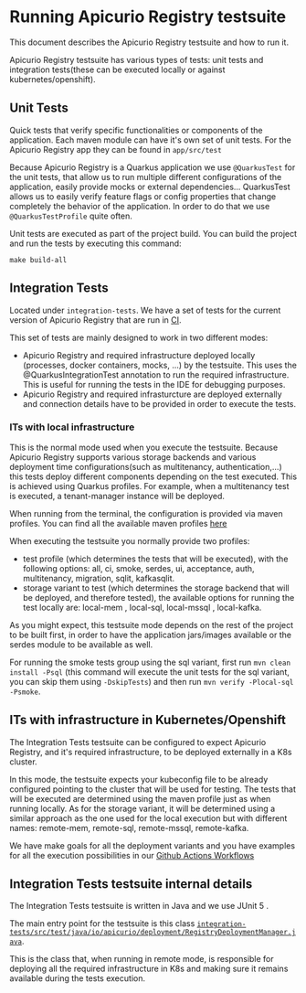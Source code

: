 # Running Apicurio Registry testsuite

This document describes the Apicurio Registry testsuite and how to run it.

Apicurio Registry testsuite has various types of tests: unit tests and integration tests(these can be executed locally or against kubernetes/openshift).

## Unit Tests

Quick tests that verify specific functionalities or components of the application. Each maven module can have it's own set of unit tests.
For the Apicurio Registry app they can be found in `app/src/test`

Because Apicurio Registry is a Quarkus application we use `@QuarkusTest` for the unit tests, that allow us to run multiple different configurations of 
the application, easily provide mocks or external dependencies... QuarkusTest allows us to easily verify feature flags or config properties that change completely the behavior of the application. In order to do that we use `@QuarkusTestProfile` quite often.

Unit tests are executed as part of the project build. You can build the project and run the tests by executing this command:
```
make build-all
```

## Integration Tests

Located under `integration-tests`. We have a set of tests for the current version of Apicurio Registry that are run in [CI](.github/workflows/integration-tests.yaml).

This set of tests are mainly designed to work in two different modes:

+ Apicurio Registry and required infrastructure deployed locally (processes, docker containers, mocks, ...) by the testsuite. This uses the @QuarkusIntegrationTest annotation to run the required infrastructure. This is useful for running the tests in the IDE for debugging purposes.
+ Apicurio Registry and required infrasturcture are deployed externally and connection details have to be provided in order to execute the tests.

### ITs with local infrastructure

This is the normal mode used when you execute the testsuite. Because Apicurio Registry supports various storage backends and various deployment time configurations(such as multitenancy, authentication,...) this tests deploy different components depending on the test executed. This is achieved using Quarkus profiles. For example, when a multitenancy test is executed, a tenant-manager instance will be deployed.

When running from the terminal, the configuration is provided via maven profiles. You can find all the available maven profiles [here](integration-tests/pom.xml)

When executing the testsuite you normally provide two profiles:
+ test profile (which determines the tests that will be executed), with the following options: all, ci, smoke, serdes, ui, acceptance, auth, multitenancy, migration, sqlit, kafkasqlit.
+ storage variant to test (which determines the storage backend that will be deployed, and therefore tested), the available options for running the test locally are: local-mem , local-sql, local-mssql , local-kafka.

As you might expect, this testsuite mode depends on the rest of the project to be built first, in order to have the application jars/images available or the serdes module to be available as well.

For running the smoke tests group using the sql variant, first run `mvn clean install -Psql` (this command will execute the unit tests for the sql variant, you can skip them using `-DskipTests`) and then run `mvn verify -Plocal-sql -Psmoke`.


## ITs with infrastructure in Kubernetes/Openshift

The Integration Tests testsuite can be configured to expect Apicurio Registry, and it's required infrastructure, to be deployed externally in a K8s cluster. 

In this mode, the testsuite expects your kubeconfig file to be already configured pointing to the cluster that will be used for testing. The tests that will be executed are determined using the maven profile just as when running locally.
As for the storage variant, it will be determined using a similar approach as the one used for the local execution but with different names: remote-mem, remote-sql, remote-mssql, remote-kafka.

We have make goals for all the deployment variants and you have examples for all the execution possibilities in our [Github Actions Workflows](.github/workflows/integration-tests.yaml)


## Integration Tests testsuite internal details

The Integration Tests testsuite is written in Java and we use JUnit 5 .

The main entry point for the testsuite is this class [`integration-tests/src/test/java/io/apicurio/deployment/RegistryDeploymentManager.java`](integration-tests/src/test/java/io/apicurio/deployment/RegistryDeploymentManager.java).

This is the class that, when running in remote mode, is responsible for deploying all the required infrastructure in K8s and making sure it remains available during the tests execution.

